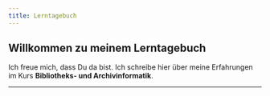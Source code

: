 ```yaml
---
title: Lerntagebuch
---
```


## Willkommen zu meinem Lerntagebuch

Ich freue mich, dass Du da bist. Ich schreibe hier über meine Erfahrungen im Kurs **Bibliotheks- und Archivinformatik**.
<!--
### Index 
<a href="https://github.com/xXxjaegerxXx/lerntagebuch/blob/master/_posts/2020-09-09-Einfuehrungseintrag.md">Einführungsartikel</a><br>
<a href="https://github.com/xXxjaegerxXx/lerntagebuch/blob/master/_posts/2020-09-10-tag01.md">Tag 01</a><br>
<a href="https://github.com/xXxjaegerxXx/lerntagebuch/blob/master/_posts/2020-09-25-tag02.md">Tag 02</a><br>
-->

<hr>

